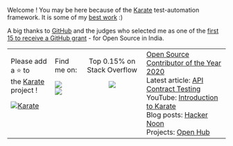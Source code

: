 Welcome ! You may be here because of the [Karate](https://github.com/intuit/karate) test-automation framework. It is some of my [best work](https://github.com/intuit/karate/graphs/contributors) :)

A big thanks to [GitHub](https://github.com/github) and the judges who selected me as one of the [first 15 to receive a GitHub grant](https://twitter.com/ptrthomas/status/1437262799948828673) - for Open Source in India.

<table>
  <tr>
    <td valign="top">
      <p>
      Please add a ⭐️ to <br/>
      the <a href="https://github.com/intuit/karate">Karate</a> project !
      </p>
      <a href="https://github.com/intuit/karate/stargazers">
        <img alt="Karate" src="https://img.shields.io/github/stars/intuit/karate?logo=github&style=for-the-badge"/>
      </a>
    </td>
    <td valign="top">
      <p>
        Find me on:
      </p>
      <a href="https://www.linkedin.com/in/ptrthomas/"><img src="https://img.shields.io/badge/linkedin-%230077B5.svg?&style=for-the-badge&logo=linkedin&logoColor=white"/></a> <br/>
      <a href="https://twitter.com/ptrthomas"><img src="https://img.shields.io/badge/twitter-%231DA1F2.svg?&style=for-the-badge&logo=twitter&logoColor=white"/></a>      
    </td>  
    <td align="center" valign="top">
      <p>
        Top 0.15% on Stack Overflow<br/>
      </p>
      <a href="https://stackoverflow.com/users/143475/peter-thomas"><img src="https://stackoverflow.com/users/flair/143475.png"/></a>
    </td>
    <td valign="top">
      <a href="https://twitter.com/ptrthomas/status/1318575760546746368">Open Source Contributor of the Year 2020</a> <br/>
      Latest article: <a href="https://www.linkedin.com/pulse/api-contract-testing-visual-guide-peter-thomas/">API Contract Testing</a> <br/>
      YouTube: <a href="https://youtu.be/yu3uupBZyxc">Introduction to Karate</a> <br/>
      Blog posts: <a href="https://hackernoon.com/u/ptrthomas">Hacker Noon</a> <br/>
      Projects: <a href="https://www.openhub.net/accounts/ptrthomas/projects">Open Hub</a>
    </td>
  </tr>
</table>

